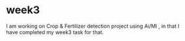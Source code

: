 # week3
I am working on Crop &amp; Fertilizer detection project using Ai/Ml , in that I have completed my week3 task for that. 

